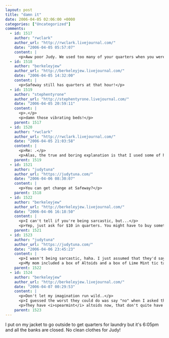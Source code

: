 ```yaml
---
layout: post
title: "damn it"
date: 2006-04-05 02:06:00 +0000
categories: ["Uncategorized"]
comments:
  - id: 1517
    author: "rwclark"
    author_url: "http://rwclark.livejournal.com/"
    date: "2006-04-05 05:57:07"
    content: |
      <p>Aww poor Judy. We used too many of your quarters when you were here. :-)</p>
  - id: 1518
    author: "berkeleyjew"
    author_url: "http://berkeleyjew.livejournal.com/"
    date: "2006-04-05 14:32:00"
    content: |
      <p>Safeway still has quarters at that hour!</p>
  - id: 1519
    author: "stephentyrone"
    author_url: "http://stephentyrone.livejournal.com/"
    date: "2006-04-05 20:59:11"
    content: |
      <p>.</p>
      <p>damn those vibrating beds!</p>
    parent: 1517
  - id: 1520
    author: "rwclark"
    author_url: "http://rwclark.livejournal.com/"
    date: "2006-04-05 21:03:58"
    content: |
      <p>Re: .</p>
      <p>Alas, the true and boring explanation is that I used some of her quarters to do laundry.</p>
    parent: 1519
  - id: 1521
    author: "judytuna"
    author_url: "https://judytuna.com/"
    date: "2006-04-06 08:30:07"
    content: |
      <p>You can get change at Safeway?</p>
    parent: 1518
  - id: 1522
    author: "berkeleyjew"
    author_url: "http://berkeleyjew.livejournal.com/"
    date: "2006-04-06 16:18:50"
    content: |
      <p>I can't tell if you're being sarcastic, but...</p>
      <p>Yep, just ask for $10 in quarters. You might have to buy something, but even if you don't need groceries, it's always nice to have some altoids handy.</p>
    parent: 1521
  - id: 1523
    author: "judytuna"
    author_url: "https://judytuna.com/"
    date: "2006-04-06 23:45:23"
    content: |
      <p>I wasn't being sarcastic, haha. I just assumed that they'd say no if you asked for change in quarters or something--I'd never tried, but I guess it is sufficient to say that I live in constant fear of immutable oft-imaginary laws that govern human interactions.</p>
      <p>My mom included a box of Altoids and a box of Lime Mint tic tacs ("both on sale at Walgreen's, that's why I bought them, here, take them") in her giant package of apples and asian pears and chocolate silk soymilk individual-serving packs and bottle of juice squeezes. Lime Mint tic tacs are disgusting. I like orange tic tacs (and of course regular white ones are still the best in my opinion) but these green ones are just awful.</p>
    parent: 1522
  - id: 1524
    author: "berkeleyjew"
    author_url: "http://berkeleyjew.livejournal.com/"
    date: "2006-04-07 00:29:53"
    content: |
      <p>Don't let my imagination run wild..</p>
      <p>I guessed the worst they could do was say "no" when I asked them, but I guess that's not <i>really</i> the worst they could do. The worst I imagine they could do involves some of the equipment in the deli section...</p>
      <p>They have <i>spearmint</i> altoids now, that don't quite have the sinus clearing power of regular peppermint altoids. They're less of an adventure, but easier to enjoy. I've never been a huge fan of tictacs in general--there's not enough flavor there.</p>
    parent: 1523
---
```


I put on my jacket to go outside to get quarters for laundry but it's 6:05pm and all the banks are closed. No clean clothes for Judy!